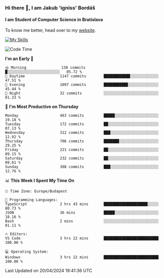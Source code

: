 ### Hi there 👋, I am Jakub 'igniss' Bordáš

#### I am Student of Computer Science in Bratislava
To know me better, head over to my [website](https://bordas.sk).

[![My Skills](https://skillicons.dev/icons?i=js,html,css,figma,svelte,java,kotlin,python,postgresql,typescript,nest,nodejs)](https://bordas.sk)


<!--START_SECTION:waka-->
![Code Time](http://img.shields.io/badge/Code%20Time-1%2C468%20hrs%2011%20mins-blue)

**I'm an Early 🐤** 

```text
🌞 Morning                138 commits         █░░░░░░░░░░░░░░░░░░░░░░░░   05.72 % 
🌆 Daytime                1147 commits        ████████████░░░░░░░░░░░░░   47.51 % 
🌃 Evening                1097 commits        ███████████░░░░░░░░░░░░░░   45.44 % 
🌙 Night                  32 commits          ░░░░░░░░░░░░░░░░░░░░░░░░░   01.33 % 
```
📅 **I'm Most Productive on Thursday** 

```text
Monday                   463 commits         █████░░░░░░░░░░░░░░░░░░░░   19.18 % 
Tuesday                  172 commits         ██░░░░░░░░░░░░░░░░░░░░░░░   07.13 % 
Wednesday                312 commits         ███░░░░░░░░░░░░░░░░░░░░░░   12.92 % 
Thursday                 706 commits         ███████░░░░░░░░░░░░░░░░░░   29.25 % 
Friday                   221 commits         ██░░░░░░░░░░░░░░░░░░░░░░░   09.15 % 
Saturday                 232 commits         ██░░░░░░░░░░░░░░░░░░░░░░░   09.61 % 
Sunday                   308 commits         ███░░░░░░░░░░░░░░░░░░░░░░   12.76 % 
```


📊 **This Week I Spent My Time On** 

```text
🕑︎ Time Zone: Europe/Budapest

💬 Programming Languages: 
TypeScript               2 hrs 43 mins       ████████████████████░░░░░   80.73 % 
JSON                     36 mins             █████░░░░░░░░░░░░░░░░░░░░   18.16 % 
Bash                     2 mins              ░░░░░░░░░░░░░░░░░░░░░░░░░   01.11 % 

🔥 Editors: 
VS Code                  3 hrs 22 mins       █████████████████████████   100.00 % 

💻 Operating System: 
Windows                  3 hrs 22 mins       █████████████████████████   100.00 % 
```


 Last Updated on 20/04/2024 19:41:36 UTC
<!--END_SECTION:waka-->
